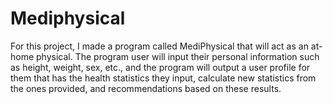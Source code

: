 # Mediphysical

For this project, I made a program called MediPhysical that will act as an at-home physical. The program user will input their personal information such as height, weight, sex, etc., and the program will output a user profile for them that has the health statistics they input, calculate new statistics from the ones provided, and recommendations based on these results.
